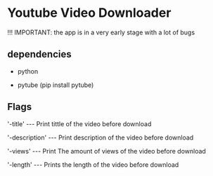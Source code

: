 # Youtube Video Downloader

!!! IMPORTANT: the app is in a very early stage with a lot of bugs

## dependencies
 - python

 - pytube (pip install pytube)


## Flags
'-title' --- Print tittle of the video before download

'-description' --- Print description of the video before download

'-views' --- Print The amount of views of the video before download

'-length' --- Prints the length of the video before download 
